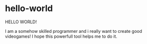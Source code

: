 # hello-world


HELLO WORLD!

I am a somehow skilled programmer and i really want to create good videogames!
I hope this powerfull tool helps me to do it.
